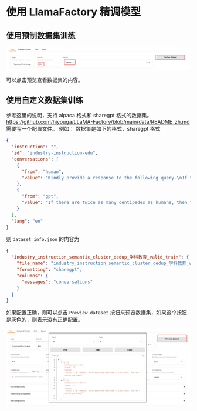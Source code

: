 # 使用 LlamaFactory 精调模型

## 使用预制数据集训练

![img.png](img/img_llama_factory_dataset_preview.png)

可以点击预览查看数据集的内容。

## 使用自定义数据集训练

参考这里的说明，支持 alpaca 格式和 sharegpt 格式的数据集。
https://github.com/hiyouga/LLaMA-Factory/blob/main/data/README_zh.md
需要写一个配置文件。
例如：
数据集是如下的格式，sharegpt 格式

```json
{
  "instruction": "",
  "id": "industry-instruction-edu",
  "conversations": [
    {
      "from": "human",
      "value": "Kindly provide a response to the following query.\nIf there are 100 centipedes on a certain island, where there are twice as many centipedes as humans and half as many sheep as humans, what is the total number of humans and sheep on the island?"
    },
    {
      "from": "gpt",
      "value": "If there are twice as many centipedes as humans, then there are 100\/2 = 50 humans on the island.\nIf there are half as many sheep as humans, then there are 50\/2 = 25 sheep on the island.\nTherefore, the total number of humans and sheep on the island is 50 humans + 25 sheep = 75. \n#### The answer is : 75"
    }
  ],
  "lang": "en"
}
```

则 `dataset_info.json` 的内容为

```json
{
  "industry_instruction_semantic_cluster_dedup_学科教育_valid_train": {
    "file_name": "industry_instruction_semantic_cluster_dedup_学科教育_valid_train.jsonl",
    "formatting": "sharegpt",
    "columns": {
      "messages": "conversations"
    }
  }
}
```

如果配置正确，则可以点击 `Preview dataset` 按钮来预览数据集，如果这个按钮是灰色的，则表示没有正确配置。

![img_1.png](img/img_llama_factory_dataset.png)